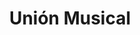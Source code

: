 ---
title: "Unión Musical"
url: /madrid/union-musical-calle-de-carranza/
shop: instrumento musical
---